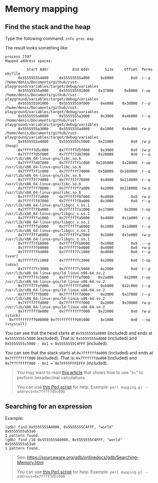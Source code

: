 # Memory mapping

## Find the stack and the heap

Type the following command: `info proc map`

The result looks something like:

```
process 7197
Mapped address spaces:

          Start Addr           End Addr       Size     Offset  Perms  objfile
      0x555555554000     0x55555555a000     0x6000        0x0  r--p   /home/denis/Documents/github/rust-playground/variables/target/debug/variables
      0x55555555a000     0x555555591000    0x37000     0x6000  r-xp   /home/denis/Documents/github/rust-playground/variables/target/debug/variables
      0x555555591000     0x55555559f000     0xe000    0x3d000  r--p   /home/denis/Documents/github/rust-playground/variables/target/debug/variables
      0x5555555a0000     0x5555555a3000     0x3000    0x4b000  r--p   /home/denis/Documents/github/rust-playground/variables/target/debug/variables
      0x5555555a3000     0x5555555a4000     0x1000    0x4e000  rw-p   /home/denis/Documents/github/rust-playground/variables/target/debug/variables
      0x5555555a4000     0x5555555c5000    0x21000        0x0  rw-p   [heap]
      0x7ffff7d5c000     0x7ffff7d5f000     0x3000        0x0  rw-p   
      0x7ffff7d5f000     0x7ffff7d87000    0x28000        0x0  r--p   /usr/lib/x86_64-linux-gnu/libc.so.6
      0x7ffff7d87000     0x7ffff7f1c000   0x195000    0x28000  r-xp   /usr/lib/x86_64-linux-gnu/libc.so.6
      0x7ffff7f1c000     0x7ffff7f74000    0x58000   0x1bd000  r--p   /usr/lib/x86_64-linux-gnu/libc.so.6
      0x7ffff7f74000     0x7ffff7f78000     0x4000   0x214000  r--p   /usr/lib/x86_64-linux-gnu/libc.so.6
      0x7ffff7f78000     0x7ffff7f7a000     0x2000   0x218000  rw-p   /usr/lib/x86_64-linux-gnu/libc.so.6
      0x7ffff7f7a000     0x7ffff7f87000     0xd000        0x0  rw-p   
      0x7ffff7f87000     0x7ffff7f8a000     0x3000        0x0  r--p   /usr/lib/x86_64-linux-gnu/libgcc_s.so.1
      0x7ffff7f8a000     0x7ffff7fa1000    0x17000     0x3000  r-xp   /usr/lib/x86_64-linux-gnu/libgcc_s.so.1
      0x7ffff7fa1000     0x7ffff7fa5000     0x4000    0x1a000  r--p   /usr/lib/x86_64-linux-gnu/libgcc_s.so.1
      0x7ffff7fa5000     0x7ffff7fa6000     0x1000    0x1d000  r--p   /usr/lib/x86_64-linux-gnu/libgcc_s.so.1
      0x7ffff7fa6000     0x7ffff7fa7000     0x1000    0x1e000  rw-p   /usr/lib/x86_64-linux-gnu/libgcc_s.so.1
      0x7ffff7fb8000     0x7ffff7fb9000     0x1000        0x0  ---p   
      0x7ffff7fb9000     0x7ffff7fbd000     0x4000        0x0  rw-p   
      0x7ffff7fbd000     0x7ffff7fc1000     0x4000        0x0  r--p   [vvar]
      0x7ffff7fc1000     0x7ffff7fc3000     0x2000        0x0  r-xp   [vdso]
      0x7ffff7fc3000     0x7ffff7fc5000     0x2000        0x0  r--p   /usr/lib/x86_64-linux-gnu/ld-linux-x86-64.so.2
      0x7ffff7fc5000     0x7ffff7fef000    0x2a000     0x2000  r-xp   /usr/lib/x86_64-linux-gnu/ld-linux-x86-64.so.2
      0x7ffff7fef000     0x7ffff7ffa000     0xb000    0x2c000  r--p   /usr/lib/x86_64-linux-gnu/ld-linux-x86-64.so.2
      0x7ffff7ffb000     0x7ffff7ffd000     0x2000    0x37000  r--p   /usr/lib/x86_64-linux-gnu/ld-linux-x86-64.so.2
      0x7ffff7ffd000     0x7ffff7fff000     0x2000    0x39000  rw-p   /usr/lib/x86_64-linux-gnu/ld-linux-x86-64.so.2
      0x7ffffffde000     0x7ffffffff000    0x21000        0x0  rw-p   [stack]
  0xffffffffff600000 0xffffffffff601000     0x1000        0x0  --xp   [vsyscall]
```

You can see that the head starts at `0x5555555a4000` (included) and ends at `0x5555555c5000` (excluded). That is:
`0x5555555a4000` (included) and `0x5555555c5000 - 0x1 = 0x5555555C4FFF` (included). 

You can see that the stack starts at `0x7ffffffde000` (included) and ends at `0x7ffffffff000` (excluded). That is:
`0x7ffffffde000` (included) and `0x7ffffffff000 - 0x1 = 0x7FFFFFFFEFFF` (included). 

> You may want to read [this article](bc.md) that shows how to use "`bc`" to perform hexadecimal calculations.
>
> You can use [this Perl script](../tools/mapping.pl) for help.
> Example: `perl mapping.pl --address=0x7ffff7d5c000`

## Searching for an expression

Example:

```
(gdb) find 0x5555555A4000, 0x5555555C4FFF, "world"
0x5555555a53a0
1 pattern found.
(gdb) find /10 0x5555555A4000, 0x5555555C4FFF, "world"
0x5555555a53a0
1 pattern found.
```

> See: https://sourceware.org/gdb/onlinedocs/gdb/Searching-Memory.html
>
> You can use [this Perl script](../tools/mapping.pl) for help.
> Example: `perl mapping.pl --address=0x7ffff7d5c000`
